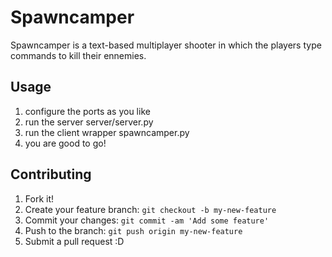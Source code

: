 # Spawncamper

Spawncamper is a text-based multiplayer shooter in which
the players type commands to kill their ennemies.

## Usage

1. configure the ports as you like
2. run the server server/server.py
3. run the client wrapper spawncamper.py
4. you are good to go!

## Contributing

1. Fork it!
2. Create your feature branch: `git checkout -b my-new-feature`
3. Commit your changes: `git commit -am 'Add some feature'`
4. Push to the branch: `git push origin my-new-feature`
5. Submit a pull request :D